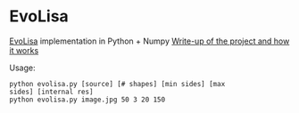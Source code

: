 # EvoLisa
[EvoLisa](https://rogerjohansson.blog/2008/12/07/genetic-programming-evolution-of-mona-lisa/) implementation in Python + Numpy
[Write-up of the project and how it works](https://robertoia.github.io/2018-06-05/Implementing-EvoLisa-a-trial-and-error-approach-to-art.html)

Usage:
```
python evolisa.py [source] [# shapes] [min sides] [max sides] [internal res]
python evolisa.py image.jpg 50 3 20 150
```
